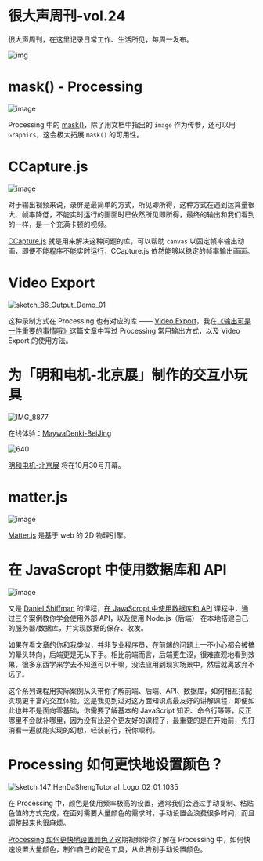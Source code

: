 # 很大声周刊-vol.24
很大声周刊，在这里记录日常工作、生活所见，每周一发布。

![img](https://user-images.githubusercontent.com/20842136/138538519-e03eafac-792f-4bb2-bcdb-fdc276e82be3.png)

# mask() - Processing
![image](https://user-images.githubusercontent.com/20842136/138540190-59afc9ae-3e2f-4fce-a2d6-8da83c584678.png)

Processing 中的 [mask()](https://processing.org/reference/mask_.html)，除了用文档中指出的 `image` 作为传参，还可以用 `Graphics`，这会极大拓展 `mask()` 的可用性。

# CCapture.js
![image](https://user-images.githubusercontent.com/20842136/138538733-cf40a936-d3ba-4427-978d-7ad1554aeaf5.png)

对于输出视频来说，录屏是最简单的方式，所见即所得，这种方式在遇到运算量很大、帧率降低，不能实时运行的画面时已依然所见即所得，最终的输出和我们看到的一样，是一个充满卡顿的视频。

[CCapture.js](https://github.com/spite/ccapture.js/) 就是用来解决这种问题的库，可以帮助 `canvas` 以固定帧率输出动画，即便不能程序不能实时运行，CCapture.js 依然能够以稳定的帧率输出画面。

# Video Export
![sketch_86_Output_Demo_01](https://user-images.githubusercontent.com/20842136/138539254-90b22e0e-0e56-46c9-9fd3-f8a77b004a06.gif)

这种录制方式在 Processing 也有对应的库 —— [Video Export](https://funprogramming.org/VideoExport-for-Processing/)，我在[《输出可是一件重要的事情哦》](https://mp.weixin.qq.com/s?__biz=MzAxOTM5MzY1Ng==&mid=2648609911&idx=1&sn=2914f0f4e80d9a8094f5ba6551a0a5ec&chksm=83ed8960b49a00763a7c0aa30b4755128a2eaa24429b48d92808606507a2c64a91086cc15147&token=427395943&lang=zh_CN#rd)这篇文章中写过 Processing 常用输出方式，以及 Video Export 的使用方法。

# 为「明和电机-北京展」制作的交互小玩具
![IMG_8877](https://user-images.githubusercontent.com/20842136/138592463-47fa2267-173e-4f9e-9353-3550dbf99847.jpg)

在线体验：[MaywaDenki-BeiJing](https://openprocessing.org/sketch/1312766)

![640](https://user-images.githubusercontent.com/20842136/138592797-84ff9908-a9ca-4253-8c91-87e27e2006d5.jpg)

[明和电机-北京展](https://mp.weixin.qq.com/s/Qutv0OUI3uzN4ZQZmt2VWQ) 将在10月30号开幕。


# matter.js
![image](https://user-images.githubusercontent.com/20842136/138592576-d57fc533-f38d-4ccb-a130-fcba37a6b014.png)

[Matter.js](https://brm.io/matter-js/) 是基于 web 的 2D 物理引擎。

# 在 JavaScropt 中使用数据库和 API
![image](https://user-images.githubusercontent.com/20842136/138539336-5928b5ec-3d5f-4f39-89b0-198a315bf821.png)

又是 [Daniel Shiffman](https://shiffman.net/) 的课程，[在 JavaScropt 中使用数据库和 API](https://www.youtube.com/playlist?list=PLRqwX-V7Uu6YxDKpFzf_2D84p0cyk4T7X) 课程中，通过三个案例教你学会使用外部 API，以及使用 Node.js（后端） 在本地搭建自己的服务器/数据库，并实现数据的保存、收发。

如果在看文章的你和我类似，并非专业程序员，在前端的问题上一不小心都会被搞的晕头转向，后端更是无从下手。相比前端而言，后端更生涩，很难直观地看到效果，很多东西学来学去不知道可以干嘛，没法应用到现实场景中，然后就离放弃不远了。

这个系列课程用实际案例从头带你了解前端、后端、API、数据库，如何相互搭配实现更丰富的交互体验。这是我见到过对这方面知识点最友好的讲解课程，即便如此也并不是面向零基础，你需要了解基本的 JavaScript 知识、命令行等等，反正哪里不会就补哪里，因为没有比这个更友好的课程了，最重要的是在开始前，先打消看一遍就能实现的幻想，轻装前行，祝你顺利。

# Processing 如何更快地设置颜色？
![sketch_147_HenDaShengTutorial_Logo_02_01_1035](https://user-images.githubusercontent.com/20842136/138592668-e4b89dfe-4f0e-4478-8d82-db51b3ccb772.png)

在 Processing 中，颜色是使用频率极高的设置，通常我们会通过手动复制、粘贴色值的方式完成，在面对需要大量颜色的需求时，手动设置会浪费很多时间，而且调整起来也很麻烦。

[Processing 如何更快地设置颜色？](https://www.bilibili.com/video/BV1ob4y1h7ab/)这期视频带你了解在 Processing 中，如何快速设置大量颜色，制作自己的配色工具，从此告别手动设置颜色。